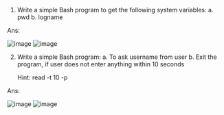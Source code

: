 1) Write a simple Bash program to get the following system variables:
   a. pwd
   b. logname

Ans:

![image](https://github.com/Sharath15eUR/NAREESHUD/assets/93960137/9969e89d-edab-4da4-a0ad-f48d57fe6295)
![image](https://github.com/Sharath15eUR/NAREESHUD/assets/93960137/c7bb40bf-ac24-4164-96ff-07dadcb33a95)



2) Write a simple Bash program:
   a. To ask username from user
   b. Exit the program, if user does not enter anything within 10 seconds
   
   Hint: read -t 10 -p

Ans:

![image](https://github.com/Sharath15eUR/NAREESHUD/assets/93960137/9b2a1b65-a9d5-4274-8911-80a79634c80e)
![image](https://github.com/Sharath15eUR/NAREESHUD/assets/93960137/3fd73756-dabc-4628-9949-ee6dc69457ee)

